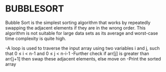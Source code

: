 # BUBBLESORT
Bubble Sort is the simplest sorting algorithm that works by repeatedly swapping the adjacent elements if they are in the wrong order. This algorithm is not suitable for large data sets as its average and worst-case time complexity is quite high.

-A loop is used to traverse the input array using two variables i and j, such that 0 ≤ i <  n-1 and 0 ≤ j < n-i-1
-Further check if arr[j] is greater than arr[j+1] then swap these adjacent elements, else move on
-Print the sorted array
